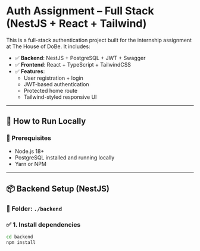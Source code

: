 # Auth Assignment – Full Stack (NestJS + React + Tailwind)

This is a full-stack authentication project built for the internship assignment at The House of DoBe. It includes:

- ✅ **Backend**: NestJS + PostgreSQL + JWT + Swagger
- ✅ **Frontend**: React + TypeScript + TailwindCSS
- ✅ **Features**:
  - User registration + login
  - JWT-based authentication
  - Protected home route
  - Tailwind-styled responsive UI

---

## 🚀 How to Run Locally

### 🔧 Prerequisites

- Node.js 18+
- PostgreSQL installed and running locally
- Yarn or NPM

---

## 📦 Backend Setup (NestJS)

### 📁 Folder: `./backend`

### ✅ 1. Install dependencies

```bash
cd backend
npm install
